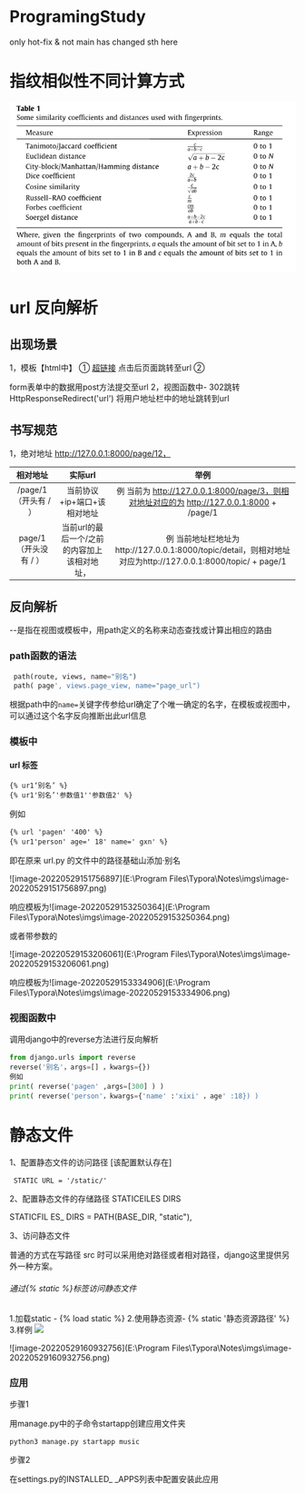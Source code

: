 


# ProgramingStudy
only hot-fix & not main has changed sth here





# 指纹相似性不同计算方式

![image-20220908224211957](imgs/README/image-20220908224211957.png)

























# url 反向解析

## 出现场景

1，模板【html中】
① <a href='url'>超链接</a>
点击后页面跳转至url
② <form action='url' method='post'>
form表单中的数据用post方法提交至url
2，视图函数中- 302跳转HttpResponseRedirect('url')
将用户地址栏中的地址跳转到url

## 书写规范

1，绝对地址
http://127.0.0.1:8000/page/12，

|       相对地址        |                   实际url                    |                             举例                             |
| :-------------------: | :------------------------------------------: | :----------------------------------------------------------: |
| /page/1（开头有 / ）  |         当前协议+ip+端口+该相对地址          | 例 当前为 http://127.0.0.1:8000/page/3，则相对地址对应的为 http://127.0.0.1:8000 + /page/1 |
| page/1（开头没有 / ） | 当前url的最后一个/之前的内容加上该相对地址， | 例 当前地址栏地址为http://127.0.0.1:8000/topic/detail，则相对地址对应为http://127.0.0.1:8000/topic/ + page/1 |

## 反向解析

--是指在视图或模板中，用path定义的名称来动态查找或计算出相应的路由

### path函数的语法

```python
 path(route, views, name="别名")
 path( page', views.page_view, name="page_url")
```

根据path中的`name=`关键字传参给url确定了个唯一确定的名字，在模板或视图中，可以通过这个名字反向推断出此url信息

### 模板中

#### url 标签

```html
{% ur1‘别名’ %}
{% ur1'别名’'参数值1''参数值2' %}
```

例如

```html
{% url 'pagen' '400' %}
{% ur1'person' age=' 18' name=' gxn' %}
```

即在原来 url.py 的文件中的路径基础山添加·别名 

![image-20220529151756897](E:\Program Files\Typora\Notes\imgs\image-20220529151756897.png)

响应模板为![image-20220529153250364](E:\Program Files\Typora\Notes\imgs\image-20220529153250364.png)

或者带参数的

![image-20220529153206061](E:\Program Files\Typora\Notes\imgs\image-20220529153206061.png)

响应模板为![image-20220529153334906](E:\Program Files\Typora\Notes\imgs\image-20220529153334906.png)

### 视图函数中

调用django中的reverse方法进行反向解析

```python
from django.urls import reverse
reverse('别名'，args=[] ，kwargs={})
例如
print( reverse('pagen' ,args=[300] ) ) 
print( reverse('person'，kwargs={'name' :'xixi' ，age' :18}) )
```

# 静态文件

1、配置静态文件的访问路径 [该配置默认存在]

```
 STATIC URL = '/static/'
```

2、配置静态文件的存储路径 STATICEILES DIRS

STATICFIL ES_ DIRS = PATH(BASE_DIR, "static"),

3、访问静态文件

普通的方式在写路径 src 时可以采用绝对路径或者相对路径，django这里提供另外一种方案。

###### 通过{% static %}标签访问静态文件

1.加载static - {% load static %}
2.使用静态资源- {% static '静态资源路径' %}
3.样例 <img src="Notes/{% static images/lena.jpg' %}">

![image-20220529160932756](E:\Program Files\Typora\Notes\imgs\image-20220529160932756.png)

### 应用

步骤1

用manage.py中的子命令startapp创建应用文件夹

```
python3 manage.py startapp music
```

步骤2

在settings.py的INSTALLED_ _APPS列表中配置安装此应用

#### 
